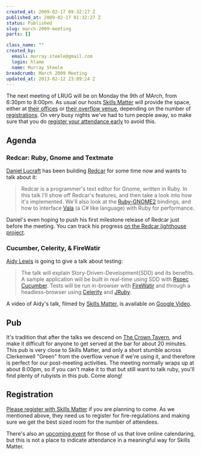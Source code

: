 ```yaml
--- 
created_at: 2009-02-17 09:32:27 Z
published_at: 2009-02-17 01:32:27 Z
status: Published
slug: march-2009-meeting
parts: []

class_name: ""
created_by: 
  email: murray.steele@gmail.com
  login: hlame
  name: Murray Steele
breadcrumb: March 2009 Meeting
updated_at: 2013-02-12 23:09:24 Z
---
```


The next meeting of LRUG will be on Monday the 9th of MArch, from 6:30pm to 8:00pm.  As usual our hosts [Skills Matter](http://skillsmatter.com/) will provide the space, either at [their offices](http://maps.google.co.uk/maps?f=q&hl=en&q=EC1R+0BE&layer=&ie=UTF8&z=16&om=1&iwloc=addr) or [their overflow venue](http://tinyurl.com/5qfpkc), depending on the number of <a href="#mar09registration">registrations</a>.  On very busy nights we've had to turn people away, so make sure that you do <a href="#mar09registration">register your attendance early</a> to avoid this. 

Agenda
------

### Redcar: Ruby, Gnome and Textmate

[Daniel Lucraft](http://daniellucraft.com/) has been building [Redcar](http://www.redcaride.com/) for some time now and wants to talk about it:

> Redcar is a programmer's text editor for Gnome, written in Ruby. In this talk I'll
> show off Redcar's features, and then take a look into how it's implemented. We'll also
> look at the [Ruby-GNOME2](http://ruby-gnome2.sourceforge.jp/) bindings, and how to interface [Vala](http://live.gnome.org/Vala) (a C# like language) with Ruby
> for performance.

Daniel's even hoping to push his first milestone release of Redcar just before the meeting.  You can track his progress [on the Redcar lighthouse project](http://redcar.lighthouseapp.com/projects/25090-redcar/milestones).

### Cucumber, Celerity, & FireWatir

[Aidy Lewis](http://agiletester.blogspot.com/) is going to give a talk about testing:

> The talk will explain Story-Driven-Development(SDD) and its benefits. A sample application will be
> built in real-time using SDD with [Rspec](http://rspec.info/) [Cucumber](http://cukes.info). Tests 
> will be run in-browser with [FireWatir](http://wiki.openqa.org/display/WTR/FireWatir) and through 
> a headless-browser using [Celerity](http://celerity.rubyforge.org/) and [JRuby](http://jruby.codehaus.org/).

A video of Aidy's talk, filmed by [Skills Matter](http://skillsmatter.com/podcast/ajax-ria/cucumber-celerity-firewatir), is available on [Google Video](http://video.google.com/videoplay?docid=470645360297935233&hl=en).

## Pub

It's tradition that after the talks we descend on [The Crown Tavern](http://fancyapint.com/pubs/pub199.html), and make it difficult for anyone to get served at the bar for about 20 minutes.  This pub is very close to Skills Matter, and only a short stumble across Clerkenwell "Green" from the overflow venue if we're using it, and therefore is perfect for our post-meeting activities.  The meeting normally wraps up at about 8:00pm, so if you can't make it to that but still want to talk ruby, you'll find plenty of rubyists in this pub. Come along!

<a name="mar09registration"></a>
Registration
------------

[Please register with Skills Matter](http://skillsmatter.com/event/ajax-ria/lrug-march) if you are planning to come.  As we mentioned above, they need us to register for fire-regulations and making sure we get the best sized room for the number of attendees.  

There's also an [upcoming event](http://upcoming.yahoo.com/event/1841764/) for those of us that love online calendaring, but this is not a place to indicate attendance in a meaningful way for Skills Matter.

